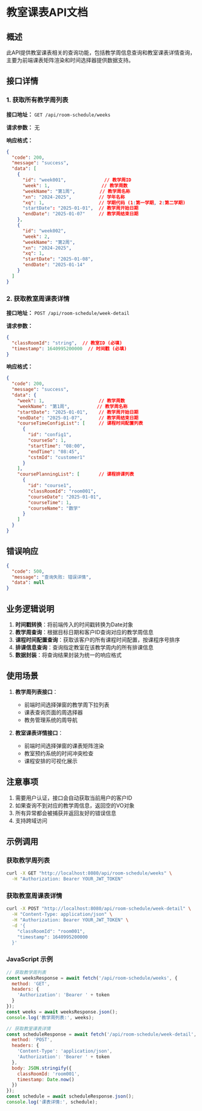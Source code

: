 # 教室课表API文档

## 概述
此API提供教室课表相关的查询功能，包括教学周信息查询和教室课表详情查询，主要为前端课表矩阵渲染和时间选择器提供数据支持。

## 接口详情

### 1. 获取所有教学周列表
**接口地址：** `GET /api/room-schedule/weeks`

**请求参数：** 无

**响应格式：**
```json
{
  "code": 200,
  "message": "success",
  "data": [
    {
      "id": "week001",              // 教学周ID
      "week": 1,                   // 教学周数
      "weekName": "第1周",         // 教学周名称
      "xn": "2024-2025",          // 学年名称
      "xq": 1,                    // 学期代码 (1:第一学期, 2:第二学期)
      "startDate": "2025-01-01",  // 教学周开始日期
      "endDate": "2025-01-07"     // 教学周结束日期
    },
    {
      "id": "week002",
      "week": 2,
      "weekName": "第2周",
      "xn": "2024-2025",
      "xq": 1,
      "startDate": "2025-01-08",
      "endDate": "2025-01-14"
    }
  ]
}
```

### 2. 获取教室周课表详情
**接口地址：** `POST /api/room-schedule/week-detail`

**请求参数：**
```json
{
  "classRoomId": "string",  // 教室ID (必填)
  "timestamp": 1640995200000  // 时间戳 (必填)
}
```

**响应格式：**
```json
{
  "code": 200,
  "message": "success",
  "data": {
    "week": 1,                    // 教学周数
    "weekName": "第1周",          // 教学周名称
    "startDate": "2025-01-01",    // 教学周开始日期
    "endDate": "2025-01-07",      // 教学周结束日期
    "courseTimeConfigList": [     // 课程时间配置列表
      {
        "id": "config1",
        "courseSo": 1,
        "startTime": "08:00",
        "endTime": "08:45",
        "cstmId": "customer1"
      }
    ],
    "coursePlanningList": [       // 课程排课列表
      {
        "id": "course1",
        "classRoomId": "room001",
        "courseDate": "2025-01-01",
        "courseTime": 1,
        "courseName": "数学"
      }
    ]
  }
}
```

## 错误响应
```json
{
  "code": 500,
  "message": "查询失败: 错误详情",
  "data": null
}
```

## 业务逻辑说明

1. **时间戳转换**：将前端传入的时间戳转换为Date对象
2. **教学周查询**：根据目标日期和客户ID查询对应的教学周信息
3. **课程时间配置查询**：获取该客户的所有课程时间配置，按课程序号排序
4. **排课信息查询**：查询指定教室在该教学周内的所有排课信息
5. **数据封装**：将查询结果封装为统一的响应格式

## 使用场景

1. **教学周列表接口**：
   - 前端时间选择弹窗的教学周下拉列表
   - 课表查询页面的周选择器
   - 教务管理系统的周导航

2. **教室课表详情接口**：
   - 前端时间选择弹窗的课表矩阵渲染
   - 教室预约系统的时间冲突检查
   - 课程安排的可视化展示

## 注意事项

1. 需要用户认证，接口会自动获取当前用户的客户ID
2. 如果查询不到对应的教学周信息，返回空的VO对象
3. 所有异常都会被捕获并返回友好的错误信息
4. 支持跨域访问

## 示例调用

### 获取教学周列表
```bash
curl -X GET "http://localhost:8080/api/room-schedule/weeks" \
  -H "Authorization: Bearer YOUR_JWT_TOKEN"
```

### 获取教室周课表详情
```bash
curl -X POST "http://localhost:8080/api/room-schedule/week-detail" \
  -H "Content-Type: application/json" \
  -H "Authorization: Bearer YOUR_JWT_TOKEN" \
  -d '{
    "classRoomId": "room001",
    "timestamp": 1640995200000
  }'
```

### JavaScript 示例
```javascript
// 获取教学周列表
const weeksResponse = await fetch('/api/room-schedule/weeks', {
  method: 'GET',
  headers: {
    'Authorization': 'Bearer ' + token
  }
});
const weeks = await weeksResponse.json();
console.log('教学周列表:', weeks);

// 获取教室课表详情
const scheduleResponse = await fetch('/api/room-schedule/week-detail', {
  method: 'POST',
  headers: {
    'Content-Type': 'application/json',
    'Authorization': 'Bearer ' + token
  },
  body: JSON.stringify({
    classRoomId: 'room001',
    timestamp: Date.now()
  })
});
const schedule = await scheduleResponse.json();
console.log('课表详情:', schedule);
```